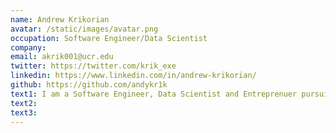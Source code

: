 ```yaml
---
name: Andrew Krikorian
avatar: /static/images/avatar.png
occupation: Software Engineer/Data Scientist
company: 
email: akrik001@ucr.edu
twitter: https://twitter.com/krik_exe
linkedin: https://www.linkedin.com/in/andrew-krikorian/
github: https://github.com/andykr1k
text1: I am a Software Engineer, Data Scientist and Entreprenuer pursuing a Degree in Data Science. I am passionate about learning new things everyday as well as keeping up with all the new technologies that are recently daily.
text2:
text3:
---
```

